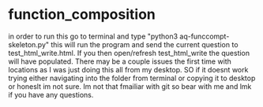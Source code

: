 # function_composition 
in order to  run this go  to terminal  and type "python3 aq-funccompt-skeleton.py" this will run the program and send the  current question to test_html_write.html. If you then open/refresh test_html_write the question will  have populated. There may be a couple issues the first time with locations as I was just doing this all from my  desktop.  SO if it doesnt work trying either navigating into the folder  from terminal  or copying it to desktop or honeslt im not sure. Im not that fmailiar with git  so bear with me and lmk if  you have any questions. 
